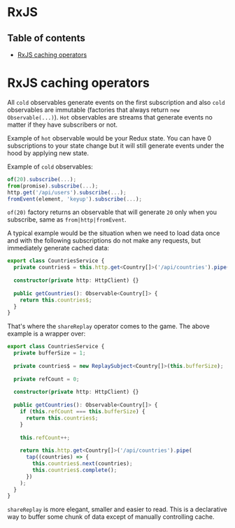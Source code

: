 # RxJS

## Table of contents

* [RxJS caching operators](#rxjs-caching-operators)


# RxJS caching operators

All `cold` observables generate events on the first subscription and also `cold` observables are immutable (factories that always return `new Observable(...)`). `Hot` observables are streams that generate events no matter if they have subscribers or not.

Example of `hot` observable would be your Redux state. You can have 0 subscriptions to your state change but it will still generate events under the hood by applying new state.

Example of `cold` observables:

```typescript
of(20).subscribe(...);
from(promise).subscribe(...);
http.get('/api/users').subscribe(...);
fromEvent(element, 'keyup').subscribe(...);
```

`of(20)` factory returns an observable that will generate `20` only when you subscribe, same as `from|http|fromEvent`.

A typical example would be the situation when we need to load data once and with the following subscriptions do not make any requests, but immediately generate cached data:

```typescript
export class CountriesService {
  private countries$ = this.http.get<Country[]>('/api/countries').pipe(shareReplay(1));
 
  constructor(private http: HttpClient) {}
 
  public getCountries(): Observable<Country[]> {
    return this.countries$;
  }
}
```

That's where the `shareReplay` operator comes to the game. The above example is a wrapper over:

```typescript
export class CountriesService {
  private bufferSize = 1;
 
  private countries$ = new ReplaySubject<Country[]>(this.bufferSize);
 
  private refCount = 0;
 
  constructor(private http: HttpClient) {}
 
  public getCountries(): Observable<Country[]> {
    if (this.refCount === this.bufferSize) {
      return this.countries$;
    }
 
    this.refCount++;
 
    return this.http.get<Country[]>('/api/countries').pipe(
      tap((countries) => {
        this.countries$.next(countries);
        this.countries$.complete();
      })
    );
  }
}
```

`shareReplay` is more elegant, smaller and easier to read. This is a declarative way to buffer some chunk of data except of manually controlling cache.
